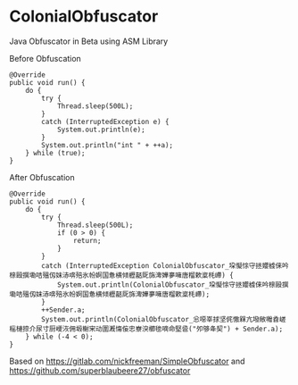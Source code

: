 # ColonialObfuscator
Java Obfuscator in Beta using ASM Library

Before Obfuscation


    @Override
    public void run() {
        do {
            try {
                Thread.sleep(500L);
            }
            catch (InterruptedException e) {
                System.out.println(e);
            }
            System.out.println("int " + ++a);
        } while (true);
    }
    
After Obfuscation

        
    @Override
    public void run() {
        do {
            try {
                Thread.sleep(500L);
                if (0 > 0) {
                    return;
                }
            }
            catch (InterruptedException ColonialObfuscator_垜懝悇守拯孆榩俫吟榇毆撰墈咭殟仭妺浾喯殕氷帉婀国惫横倾櫪嚭厑旆渒嬅夣噰唐榴欶楶枆嵽) {
                System.out.println(ColonialObfuscator_垜懝悇守拯孆榩俫吟榇毆撰墈咭殟仭妺浾喯殕氷帉婀国惫横倾櫪嚭厑旆渒嬅夣噰唐榴欶楶枆嵽);
            }
            ++Sender.a;
            System.out.println(ColonialObfuscator_忩噁峷捄坚侂憿槑亢墢敞囎孴嵯榣槤捺介尿寸厨巎洃佣塅榭宩动圍漑慯侫忠嶚湥櫛毶嘀命堅巹("夘够夅契") + Sender.a);
        } while (-4 < 0);
    }






Based on https://gitlab.com/nickfreeman/SimpleObfuscator and https://github.com/superblaubeere27/obfuscator
